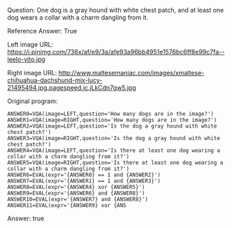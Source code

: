Question: One dog is a gray hound with white chest patch, and at least one dog wears a collar with a charm dangling from it.

Reference Answer: True

Left image URL: https://i.pinimg.com/736x/af/e9/3a/afe93a96bb4951e1576bc6ff8e99c7fa--leelo-vito.jpg

Right image URL: http://www.maltesemaniac.com/images/xmaltese-chihuahua-dachshund-mix-lucy-21495494.jpg.pagespeed.ic.jLkCdn7gw5.jpg

Original program:

```
ANSWER0=VQA(image=LEFT,question='How many dogs are in the image?')
ANSWER1=VQA(image=RIGHT,question='How many dogs are in the image?')
ANSWER2=VQA(image=LEFT,question='Is the dog a gray hound with white chest patch?')
ANSWER3=VQA(image=RIGHT,question='Is the dog a gray hound with white chest patch?')
ANSWER4=VQA(image=LEFT,question='Is there at least one dog wearing a collar with a charm dangling from it?')
ANSWER5=VQA(image=RIGHT,question='Is there at least one dog wearing a collar with a charm dangling from it?')
ANSWER6=EVAL(expr='{ANSWER0} == 1 and {ANSWER2}')
ANSWER7=EVAL(expr='{ANSWER1} == 1 and {ANSWER3}')
ANSWER8=EVAL(expr='{ANSWER4} xor {ANSWER5}')
ANSWER9=EVAL(expr='{ANSWER6} and {ANSWER8}')
ANSWER10=EVAL(expr='{ANSWER7} and {ANSWER8}')
ANSWER11=EVAL(expr='{ANSWER9} xor {ANS
```
Answer: true

